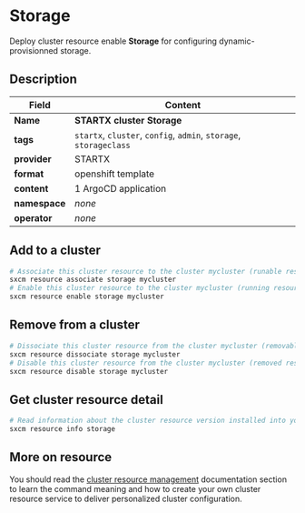 # Storage

Deploy cluster resource enable **Storage** for configuring dynamic-provisionned storage.

## Description

| Field         | Content                                                           |
| ------------- | ----------------------------------------------------------------- |
| **Name**      | **STARTX cluster Storage**                                        |
| **tags**      | `startx`, `cluster`, `config`, `admin`, `storage`, `storageclass` |
| **provider**  | STARTX                                                            |
| **format**    | openshift template                                                |
| **content**   | 1 ArgoCD application                                              |
| **namespace** | _none_                                                            |
| **operator**  | _none_                                                            |

## Add to a cluster

```bash
# Associate this cluster resource to the cluster mycluster (runable resource)
sxcm resource associate storage mycluster
# Enable this cluster resource to the cluster mycluster (running resource)
sxcm resource enable storage mycluster
```

## Remove from a cluster

```bash
# Dissociate this cluster resource from the cluster mycluster (removable resource)
sxcm resource dissociate storage mycluster
# Disable this cluster resource from the cluster mycluster (removed resource)
sxcm resource disable storage mycluster
```

## Get cluster resource detail

```bash
# Read information about the cluster resource version installed into your host (local)
sxcm resource info storage
```

## More on resource

You should read the [cluster resource management](../../4-cluster-resources) documentation section to learn the command
meaning and how to create your own cluster resource service to deliver personalized cluster configuration.
